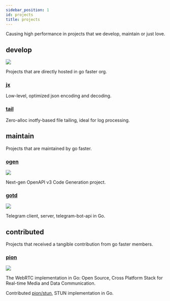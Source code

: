 ```yaml
---
sidebar_position: 1
id: projects
title: projects
---
```


Causing high performance in projects that we develop, maintain or just love.

## develop

![](https://avatars.githubusercontent.com/u/93744681?s=80&v=4)

Projects that are directly hosted in go faster org.

### [jx](https://github.com/go-faster/jx)
Low-level, optimized json encoding and decoding.
### [tail](https://github.com/go-faster/tail)
Zero-alloc inotfy-based file tailing, ideal for log processing.

## maintain

Projects that are maintained by go faster.

### [ogen](https://github.com/ogen-go/ogen)

![](https://avatars.githubusercontent.com/u/85122432?s=80&v=4)

Next-gen OpenAPI v3 Code Generation project.

### [gotd](https://github.com/gotd/td)

![](https://avatars.githubusercontent.com/u/75253497?s=80&v=4)

Telegram client, server, telegram-bot-api in Go.

## contributed

Projects that received a tangible contribution from go faster members.

### [pion](https://github.com/orgs/pion)

![](https://avatars.githubusercontent.com/u/38192892?s=80&v=4)

The WebRTC implementation in Go: Open Source, Cross Platform Stack for Real-time Media and Data Communication.

Contributed [pion/stun](https://github.com/pion/stun), STUN implementation in Go.
